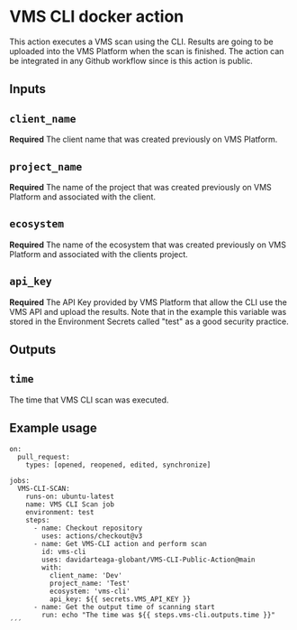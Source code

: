 # VMS CLI docker action

This action executes a VMS scan using the CLI. Results are going to be uploaded into the VMS Platform when the scan is finished.
The action can be integrated in any Github workflow since is this action is public.

## Inputs

## `client_name`

**Required** The client name that was created previously on VMS Platform.

## `project_name`

**Required** The name of the project that was created previously on VMS Platform and associated with the client.

## `ecosystem`

**Required** The name of the ecosystem that was created previously on VMS Platform and associated with the clients project.

## `api_key`

**Required** The API Key provided by VMS Platform that allow the CLI use the VMS API and upload the results. Note that in the example this variable was stored in the Environment Secrets called "test" as a good security practice.

## Outputs

## `time`

The time that VMS CLI scan was executed.

## Example usage

```
on:
  pull_request:
    types: [opened, reopened, edited, synchronize]

jobs:
  VMS-CLI-SCAN:
    runs-on: ubuntu-latest
    name: VMS CLI Scan job
    environment: test
    steps:
      - name: Checkout repository
        uses: actions/checkout@v3
      - name: Get VMS-CLI action and perform scan
        id: vms-cli
        uses: davidarteaga-globant/VMS-CLI-Public-Action@main
        with:
          client_name: 'Dev'
          project_name: 'Test'
          ecosystem: 'vms-cli'
          api_key: ${{ secrets.VMS_API_KEY }}
      - name: Get the output time of scanning start
        run: echo "The time was ${{ steps.vms-cli.outputs.time }}"
´´´
